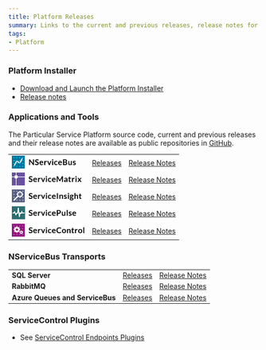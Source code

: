 ```yaml
---
title: Platform Releases
summary: Links to the current and previous releases, release notes for the Particular Service Platform applications
tags:
- Platform
---
```



### Platform Installer 

- [Download and Launch the Platform Installer](https://s3.amazonaws.com/particular.downloads/PlatformInstaller/PlatformInstaller.application)
- [Release notes](installer)


### Applications and Tools

The Particular Service Platform source code, current and previous releases and their release notes are available as public repositories in [GitHub](https://github.com/particular). 


| | | | 
|:--- |:--- |:--- |
| ![](/menu/nservicebus-logo.png) | [Releases](https://github.com/Particular/NServiceBus/tags) | [Release Notes](https://github.com/Particular/NServiceBus/releases)|
| ![](/menu/servicematrix-logo.png) | [Releases](https://github.com/Particular/ServiceMatrix/tags)|[Release Notes](https://github.com/Particular/ServiceMatrix/releases)|
| ![](/menu/serviceinsight-logo.png) | [Releases](https://github.com/Particular/ServiceInsight/tags)|[Release Notes](https://github.com/Particular/ServiceInsight/releases)|
| ![](/menu/servicepulse-logo.png) | [Releases](https://github.com/Particular/ServicePulse/tags)|[Release Notes](https://github.com/Particular/ServicePulse/releases)|
| ![](/menu/servicecontrol-logo.png) | [Releases](https://github.com/Particular/ServiceControl/tags)|[Release Notes](https://github.com/Particular/ServiceControl/releases)|


### NServiceBus Transports

| | | | 
|:--- |:--- |:--- |
|**SQL Server**|[Releases](https://github.com/Particular/NServiceBus.SqlServer/tags)| [Release Notes](https://github.com/Particular/NServiceBus.SqlServer/releases)
|**RabbitMQ**|[Releases](https://github.com/Particular/NServiceBus.RabbitMQ/tags)| [Release Notes](https://github.com/Particular/NServiceBus.RabbitMQ/releases)
|**Azure Queues and ServiceBus**|[Releases](https://github.com/Particular/NServiceBus.Azure/tags)| [Release Notes](https://github.com/Particular/NServiceBus.Azure/releases)


### ServiceControl Plugins

* See [ServiceControl Endpoints Plugins](/servicecontrol/plugins/)


